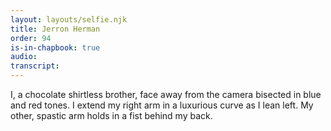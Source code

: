 ```yaml
---
layout: layouts/selfie.njk
title: Jerron Herman
order: 94
is-in-chapbook: true
audio:
transcript:
---
```


I, a chocolate shirtless brother, face away from the camera bisected in blue and red tones. I extend my right arm in a luxurious curve as I lean left. My other, spastic arm holds in a fist behind my back.
